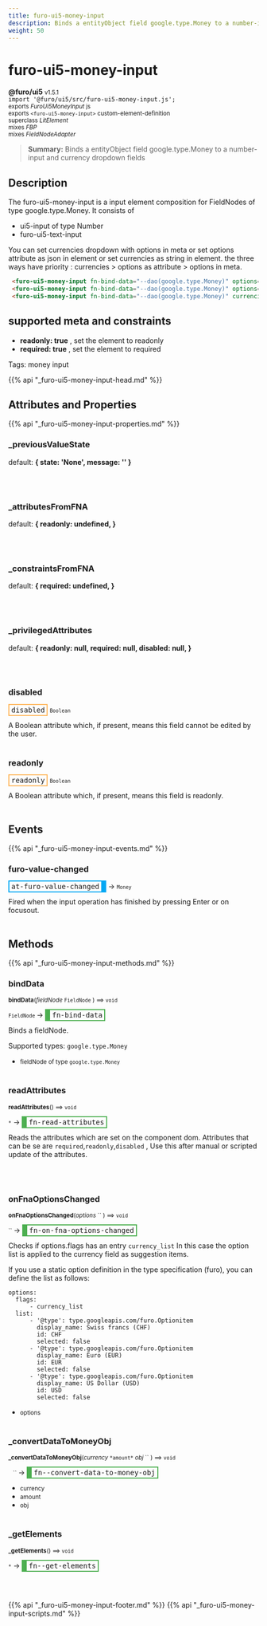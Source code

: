 ```yaml
---
title: furo-ui5-money-input
description: Binds a entityObject field google.type.Money to a number-input and currency dropdown fields
weight: 50
---
```


# furo-ui5-money-input
**@furo/ui5** <small>v1.5.1</small>
<br>`import '@furo/ui5/src/furo-ui5-money-input.js';`<small>
<br>exports *FuroUi5MoneyInput* js
<br>exports `<furo-ui5-money-input>` custom-element-definition
<br>superclass *LitElement*
<br> mixes *FBP*
<br> mixes *FieldNodeAdapter*</small>

> **Summary:** Binds a entityObject field google.type.Money to a number-input and currency dropdown fields

## Description

The furo-ui5-money-input is a input element composition for FieldNodes of type google.type.Money.
It consists of
- ui5-input of type Number
- furo-ui5-text-input

 You can set currencies dropdown with options in meta or set options attribute as json in element or set currencies as string in element. the three
 ways have priority : currencies > options as attribute > options in meta.

```html
 <furo-ui5-money-input fn-bind-data="--dao(google.type.Money)" options='{"list": [ "CHF","EUR","USD" ]}'></furo-ui5-money-input>
 <furo-ui5-money-input fn-bind-data="--dao(google.type.Money)" options='{"list": [ {"id":"CHF","label":"Schweiz"},{"id":"EUR","label":"Europa", "selected": true}'></furo-ui5-money-input>
 <furo-ui5-money-input fn-bind-data="--dao(google.type.Money)" currencies="CHF,EUR,USD"></furo-ui5-money-input>
```

## supported meta and constraints
- **readonly: true** , set the element to readonly
- **required: true** , set the element to required

Tags: money input

{{% api "_furo-ui5-money-input-head.md" %}}

## Attributes and Properties
{{% api "_furo-ui5-money-input-properties.md" %}}



















### **_previousValueState**
default: **{ state: &#39;None&#39;, message: &#39;&#39; }**</small>


<br><br>

### **_attributesFromFNA**
default: **{
      readonly: undefined,
    }**</small>


<br><br>

### **_constraintsFromFNA**
default: **{
      required: undefined,
    }**</small>


<br><br>

### **_privilegedAttributes**
default: **{
      readonly: null,
      required: null,
      disabled: null,
    }**</small>


<br><br>

### **disabled**

<span  style="border-width:2px; border-style: solid;border-color:  rgb(255, 182, 91);font-family:monospace; padding:2px 4px;">disabled</span>
<small>`Boolean` </small>

A Boolean attribute which, if present, means this field cannot be edited by the user.
<br><br>

### **readonly**

<span  style="border-width:2px; border-style: solid;border-color:  rgb(255, 182, 91);font-family:monospace; padding:2px 4px;">readonly</span>
<small>`Boolean` </small>

A Boolean attribute which, if present, means this field is readonly.
<br><br>
## Events
{{% api "_furo-ui5-money-input-events.md" %}}

### **furo-value-changed**
<span  style="border-width:2px 10px 2px 2px; border-style: solid;border-color:  rgb(2, 168, 244);font-family:monospace; padding:2px 4px;">at-furo-value-changed</span>
→ <small>`Money`</small>

 Fired when the input operation has finished by pressing Enter or on focusout.
<br><br>

## Methods
{{% api "_furo-ui5-money-input-methods.md" %}}




### **bindData**
<small>**bindData**(*fieldNode* `FieldNode` ) ⟹ `void`</small>

<small>`FieldNode` </small> →
<span  style="border-width:2px 2px 2px 10px; border-style: solid;border-color:  rgb(76, 175, 80);font-family:monospace; padding:2px 4px;">fn-bind-data</span>

Binds a fieldNode.

Supported types: `google.type.Money`

- <small>fieldNode of type  `google.type.Money`</small>
<br><br>

### **readAttributes**
<small>**readAttributes**() ⟹ `void`</small>

<small>`*`</small> →
<span  style="border-width:2px 2px 2px 10px; border-style: solid;border-color:  rgb(76, 175, 80);font-family:monospace; padding:2px 4px;">fn-read-attributes</span>

Reads the attributes which are set on the component dom.
Attributes that can be se are   `required`,`readonly`,`disabled` ,
Use this after manual or scripted update of the attributes.

<br><br>


### **onFnaOptionsChanged**
<small>**onFnaOptionsChanged**(*options* `` ) ⟹ `void`</small>

<small>`` </small> →
<span  style="border-width:2px 2px 2px 10px; border-style: solid;border-color:  rgb(76, 175, 80);font-family:monospace; padding:2px 4px;">fn-on-fna-options-changed</span>

Checks if options.flags has an entry `currency_list`
In this case the option list is applied to the currency field as suggestion items.

If you use a static option definition in the type specification (furo), you can
define the list as follows:

```
options:
  flags:
      - currency_list
  list:
      - '@type': type.googleapis.com/furo.Optionitem
        display_name: Swiss francs (CHF)
        id: CHF
        selected: false
      - '@type': type.googleapis.com/furo.Optionitem
        display_name: Euro (EUR)
        id: EUR
        selected: false
      - '@type': type.googleapis.com/furo.Optionitem
        display_name: US Dollar (USD)
        id: USD
        selected: false
```

- <small>options </small>
<br><br>



### **_convertDataToMoneyObj**
<small>**_convertDataToMoneyObj**(*currency* `` *amount* `` *obj* `` ) ⟹ `void`</small>

<small>`` `` `` </small> →
<span  style="border-width:2px 2px 2px 10px; border-style: solid;border-color:  rgb(76, 175, 80);font-family:monospace; padding:2px 4px;">fn--convert-data-to-money-obj</span>



- <small>currency </small>
- <small>amount </small>
- <small>obj </small>
<br><br>





### **_getElements**
<small>**_getElements**() ⟹ `void`</small>

<small>`*`</small> →
<span  style="border-width:2px 2px 2px 10px; border-style: solid;border-color:  rgb(76, 175, 80);font-family:monospace; padding:2px 4px;">fn--get-elements</span>



<br><br>












{{% api "_furo-ui5-money-input-footer.md" %}}
{{% api "_furo-ui5-money-input-scripts.md" %}}
